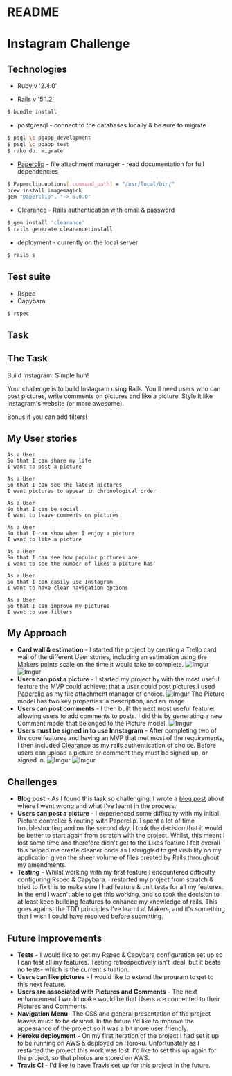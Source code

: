 # README

Instagram Challenge
=================

Technologies
-----
* Ruby v '2.4.0'

* Rails v '5.1.2'

```bash
$ bundle install
```

* postgresql - connect to the databases locally & be sure to migrate
```bash
$ psql \c pgapp_development
$ psql \c pgapp_test
$ rake db: migrate
```

* [Paperclip](https://github.com/thoughtbot/paperclip) - file attachment manager - read documentation for full dependencies
```bash
$ Paperclip.options[:command_path] = "/usr/local/bin/"
brew install imagemagick
gem "paperclip", "~> 5.0.0"
```

* [Clearance](https://github.com/thoughtbot/clearance) - Rails authentication with email & password
```bash
$ gem install 'clearance'
$ rails generate clearance:install
```

* deployment - currently on the local server
```bash
$ rails s
```

Test suite
-----
* Rspec
* Capybara
```bash
$ rspec
```

Task
----
## The Task

Build Instagram: Simple huh!

Your challenge is to build Instagram using Rails. You'll need users who can post pictures, write comments on pictures and like a picture. Style it like Instagram's website (or more awesome).

Bonus if you can add filters!

My User stories
----
```
As a User
So that I can share my life
I want to post a picture
```

```
As a User
So that I can see the latest pictures
I want pictures to appear in chronological order
```

```
As a User
So that I can be social
I want to leave comments on pictures
```

```
As a User
So that I can show when I enjoy a picture
I want to like a picture
```

```
As a User
So that I can see how popular pictures are
I want to see the number of likes a picture has
```

```
As a User
So that I can easily use Instagram
I want to have clear navigation options
```

```
As a User
So that I can improve my pictures
I want to use filters
```

My Approach
----
- **Card wall & estimation** - I started the project by creating a Trello card wall of the different User stories, including an estimation using the Makers points scale on the time it would take to complete.
![Imgur](http://i.imgur.com/2JsqWGW.png)
![Imgur](http://i.imgur.com/h6Isxms.png)
- **Users can post a picture** - I started my project by with the most useful feature the MVP could achieve: that a user could post pictures.I used [Paperclip](https://github.com/thoughtbot/paperclip) as my file attachment manager of choice.
![Imgur](http://i.imgur.com/QQxW9kW.png)
The Picture model has two key properties: a description, and an image.
- **Users can post comments** - I then built the next most useful feature: allowing users to add comments to posts. I did this by generating a new Comment model that belonged to the Picture model.
![Imgur](http://i.imgur.com/GYg0M49.png)
- **Users must be signed in to use Innstagram** - After completing two of the core features and having an MVP that met most of the requirements, I then included [Clearance](https://github.com/thoughtbot/clearance) as my rails authentication of choice. Before users can upload a picture or comment they must be signed up, or signed in.
![Imgur](http://i.imgur.com/po4w7y4.png)
![Imgur](http://i.imgur.com/6GJ5NNY.png)

Challenges
----
- **Blog post** - As I found this task so challenging, I wrote a [blog post](https://medium.com/@charlottebrf/makers-academy-day-51-8cf8bb67004e) about where I went wrong and what I've learnt in the process.
- **Users can post a picture** - I experienced some difficulty with my initial Picture controller & routing with Paperclip. I spent a lot of time troubleshooting and on the second day, I took the decision that it would be better to start again from scratch with the project. Whilst, this meant I lost some time and therefore didn't get to the Likes feature I felt overall this helped me create cleaner code as I struggled to get visibility on my application given the sheer volume of files created by Rails throughout my amendments.
- **Testing** - Whilst working with my first feature I encountered difficulty configuring Rspec & Capybara. I restarted my project from scratch & tried to fix this to make sure I had feature & unit tests for all my features. In the end I wasn't able to get this working, and so took the decision to at least keep building features to enhance my knowledge of rails. This goes against the TDD principles I've learnt at Makers, and it's something that I wish I could have resolved before submitting.

Future Improvements
----
- **Tests** - I would like to get my Rspec & Capybara configuration set up so I can test all my features. Testing retrospectively isn't ideal, but it beats no tests- which is the current situation.
- **Users can like pictures** - I would like to extend the program to get to this next feature.
- **Users are associated with Pictures and Comments** - The next enhancement I would make would be that Users are connected to their Pictures and Comments.
- **Navigation Menu**- The CSS and general presentation of the project leaves much to be desired. In the future I'd like to improve the appearance of the project so it was a bit more user friendly.
- **Heroku deployment** - On my first iteration of the project I had set it up to be running on AWS & deployed on Heroku. Unfortunately as I restarted the project this work was lost. I'd like to set this up again for the project, so that photos are stored on AWS.
- **Travis CI** - I'd like to have Travis set up for this project in the future.
